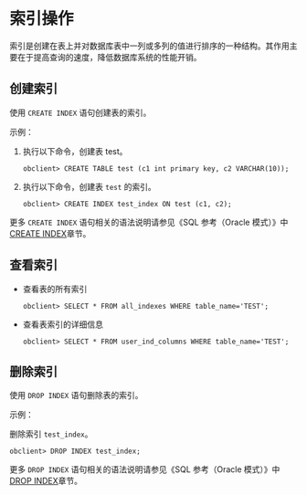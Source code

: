 索引操作 
=========================

索引是创建在表上并对数据库表中一列或多列的值进行排序的一种结构。其作用主要在于提高查询的速度，降低数据库系统的性能开销。

创建索引 
-------------------------

使用 `CREATE INDEX` 语句创建表的索引。

示例：

1. 执行以下命令，创建表 test。

       obclient> CREATE TABLE test (c1 int primary key, c2 VARCHAR(10));

   

2. 执行以下命令，创建表 `test` 的索引。

       obclient> CREATE INDEX test_index ON test (c1, c2);

   




更多 `CREATE INDEX` 语句相关的语法说明请参见《SQL 参考（Oracle 模式）》中 [CREATE INDEX](/zh-CN/11.sql-reference-oracle-mode/9.sql-statement-1/1.DDL-1/8.create-index-1.md)章节。

查看索引 
-------------------------

* 查看表的所有索引

      obclient> SELECT * FROM all_indexes WHERE table_name='TEST';

  




<!-- -->

* 查看表索引的详细信息

      obclient> SELECT * FROM user_ind_columns WHERE table_name='TEST';

  




删除索引 
-------------------------

使用 `DROP INDEX` 语句删除表的索引。

示例：

删除索引 `test_index`。

    obclient> DROP INDEX test_index;



更多 `DROP INDEX` 语句相关的语法说明请参见《SQL 参考（Oracle 模式）》中 [DROP INDEX](/zh-CN/11.sql-reference-oracle-mode/9.sql-statement-1/1.DDL-1/19.drop-index-1.md)章节。
